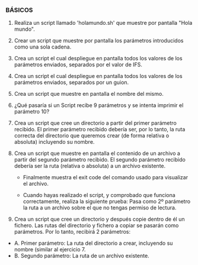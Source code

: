 ### BÁSICOS

1. Realiza un script llamado 'holamundo.sh' que muestre por pantalla "Hola
mundo".

2. Crear un script que muestre por pantalla los parámetros introducidos
como una sola cadena.

3. Crea un script el cual despliegue en pantalla todos los valores de los
parámetros enviados, separados por el valor de IFS.

4. Crea un script el cual despliegue en pantalla todos los valores de los
parámetros enviados, separados por un guion.

5. Crea un script que muestre en pantalla el nombre del mismo.
6. ¿Qué pasaría si un Script recibe 9 parámetros y se intenta imprimir el
parámetro 10?

7. Crea un script que cree un directorio a partir del primer parámetro
recibido. El primer parámetro recibido debería ser, por lo tanto, la ruta
correcta del directorio que queremos crear (de forma relativa o
absoluta) incluyendo su nombre.

8. Crea un script que muestre en pantalla el contenido de un archivo a
partir del segundo parámetro recibido. El segundo parámetro recibido
debería ser la ruta (relativa o absoluta) a un archivo existente.

    * Finalmente muestra el exit code del comando usado para visualizar el
    archivo.

    * Cuando hayas realizado el script, y comprobado que funciona
    correctamente, realiza la siguiente prueba: Pasa como 2º parámetro la
    ruta a un archivo sobre el que no tengas permiso de lectura.

9. Crea un script que cree un directorio y después copie dentro de él un
fichero. Las rutas del directorio y fichero a copiar se pasarán como
parámetros. Por lo tanto, recibirá 2 parámetros:

  - A. Primer parámetro: La ruta del directorio a crear, incluyendo su
  nombre (similar al ejercicio 7.
  - B. Segundo parámetro: La ruta de un archivo existente. 
